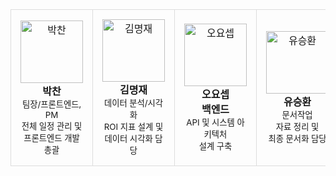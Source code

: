 <table border="0">
  <tr align="center">
    <td style="border: 1px solid #ddd; border-radius: 10px; padding: 15px;">
      <img src="https://github.com/user-attachments/assets/abb1924e-1cec-47bd-ae55-60649cc7422b" width="100px" alt="박찬"/>
      <br />
      <strong>박찬</strong>
      <br />
      <small>팀장/프론트엔드, PM</small>
      <br />
      <small>전체 일정 관리 및<br/>프론트엔드 개발 총괄</small>
    </td>
    <td style="border: 1px solid #ddd; border-radius: 10px; padding: 15px;">
      <img src="아이콘_URL_경로" width="100px" alt="김명재"/>
      <br />
      <strong>김명재</strong>
      <br />
      <small>데이터 분석/시각화</small>
      <br />
      <small>ROI 지표 설계 및<br/>데이터 시각화 담당</small>
    </td>
    <td style="border: 1px solid #ddd; border-radius: 10px; padding: 15px;">
      <img src="아이콘_URL_경로" width="100px" alt="오요셉"/>
      <br />
      <strong>오요셉</strong>
      <br />
      <strong>백엔드</strong>
      <br />
      <small>API 및 시스템 아키텍처<br/>설계 구축</small>
    </td>
    <td style="border: 1px solid #ddd; border-radius: 10px; padding: 15px;">
      <img src="아이콘_URL_경로" width="100px" alt="유승환"/>
      <br />
      <strong>유승환</strong>
      <br />
      <small>문서작업</small>
      <br />
      <small>자료 정리 및<br/>최종 문서화 담당</small>
    </td>
    <td style="border: 1px solid #ddd; border-radius: 10px; padding: 15px; border-style: dashed;">
      <img src="아이콘_URL_경로" width="100px" alt="윤준희"/>
      <br />
      <strong>윤준희</strong>
      <br />
      <small>멘토</small>
      <br />
      <small>플로우, UI, 데이터 정제,<br/>Q&A 총괄 지원</small>
    </td>
  </tr>
</table>

<br/>
